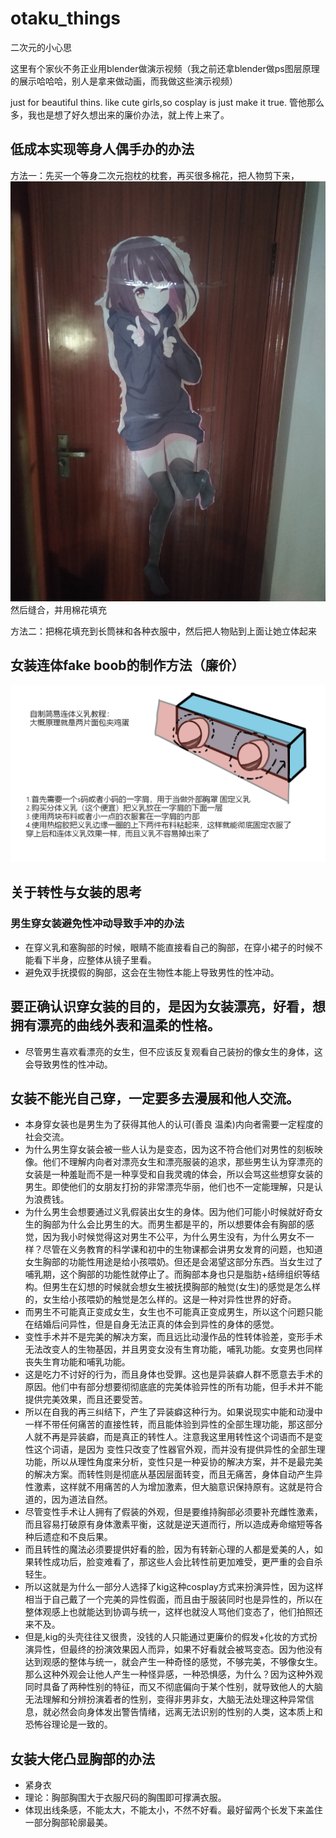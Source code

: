 # otaku_things
二次元的小心思

这里有个家伙不务正业用blender做演示视频（我之前还拿blender做ps图层原理的展示哈哈哈，别人是拿来做动画，而我做这些演示视频）

just for beautiful thins.
like cute girls,so cosplay is just make it true.
管他那么多，我也是想了好久想出来的廉价办法，就上传上来了。
## 低成本实现等身人偶手办的办法
方法一：先买一个等身二次元抱枕的枕套，再买很多棉花，把人物剪下来，
<img src="IMG_20220130_093107.jpg">
然后缝合，并用棉花填充

方法二：把棉花填充到长筒袜和各种衣服中，然后把人物贴到上面让她立体起来

## 女装连体fake boob的制作方法（廉价）
<img src="fake boob.png">

## 关于转性与女装的思考
### 男生穿女装避免性冲动导致手冲的办法
* 在穿义乳和塞胸部的时候，眼睛不能直接看自己的胸部，在穿小裙子的时候不能看下半身，应整体从镜子里看。
* 避免双手抚摸假的胸部，这会在生物性本能上导致男性的性冲动。

## 要正确认识穿女装的目的，是因为女装漂亮，好看，想拥有漂亮的曲线外表和温柔的性格。
* 尽管男生喜欢看漂亮的女生，但不应该反复观看自己装扮的像女生的身体，这会导致男性的性冲动。
## 女装不能光自己穿，一定要多去漫展和他人交流。
* 本身穿女装也是男生为了获得其他人的认可(善良 温柔)内向者需要一定程度的社会交流。
* 为什么男生穿女装会被一些人认为是变态，因为这不符合他们对男性的刻板映像。他们不理解内向者对漂亮女生和漂亮服装的追求，那些男生认为穿漂亮的女装是一种羞耻而不是一种享受和自我灵魂的体会，所以会骂这些想穿女装的男生。即使他们的女朋友打扮的非常漂亮华丽，他们也不一定能理解，只是认为浪费钱。
* 为什么男生会想要通过义乳假装出女生的身体。因为他们可能小时候就好奇女生的胸部为什么会比男生的大。而男生都是平的，所以想要体会有胸部的感觉，因为我小时候觉得这对男生不公平，为什么男生没有，为什么男女不一样？尽管在义务教育的科学课和初中的生物课都会讲男女发育的问题，也知道女生胸部的功能性用途是给小孩喂奶。但还是会渴望这部分东西。当女生过了哺乳期，这个胸部的功能性就停止了。而胸部本身也只是脂肪+结缔组织等结构。但男生在幻想的时候就会想女生被抚摸胸部的触觉(女生)的感觉是怎么样的，女生给小孩喂奶的触觉是怎么样的。这是一种对异性世界的好奇。
* 而男生不可能真正变成女生，女生也不可能真正变成男生，所以这个问题只能在结婚后问异性，但是自身无法正真的体会到异性的身体的感觉。
* 变性手术并不是完美的解决方案，而且远比动漫作品的性转体验差，变形手术无法改变人的生物基因，并且男变女没有生育功能，哺乳功能。女变男也同样丧失生育功能和哺乳功能。
*  这是吃力不讨好的行为，而且身体也受罪。这也是异装癖人群不愿意去手术的原因。他们中有部分想要彻彻底底的完美体验异性的所有功能，但手术并不能提供完美效果，而且还要受苦。
*  所以在自我的再三纠结下，产生了异装癖这种行为。如果说现实中能和动漫中一样不带任何痛苦的直接性转，而且能体验到异性的全部生理功能，那这部分人就不再是异装癖，而是真正的转性人。注意我这里用转性这个词语而不是变性这个词语，是因为
变性只改变了性器官外观，而并没有提供异性的全部生理功能，所以从理性角度来分析，变性只是一种妥协的解决方案，并不是最完美的解决方案。而转性则是彻底从基因层面转变，而且无痛苦，身体自动产生异性激素，这样就不用痛苦的人为增加激素，但大脑意识保持原有。这就是符合道的，因为道法自然。
* 尽管变性手术让人拥有了假装的外观，但是要维持胸部必须要补充雌性激素，而且容易打破原有身体激素平衡，这就是逆天道而行，所以造成寿命缩短等各种后遗症和不良后果。
*  而且转性的魔法必须要提供好看的脸，因为有转新心理的人都是爱美的人，如果转性成功后，脸变难看了，那这些人会比转性前更加难受，更严重的会自杀轻生。
*  所以这就是为什么一部分人选择了kig这种cosplay方式来扮演异性，因为这样相当于自己戴了一个完美的异性假面，而且由于服装同时也是异性的，所以在整体观感上也就能达到协调与统一，这样也就没人骂他们变态了，他们拍照还来不及。
* 但是,kig的头壳往往又很贵，没钱的人只能通过更廉价的假发+化妆的方式扮演异性，但最终的扮演效果因人而异，如果不好看就会被骂变态。因为他没有达到观感的整体与统一，就会产生一种奇怪的感觉，不够完美，不够像女生。那么这种外观会让他人产生一种怪异感，一种恐惧感，为什么？因为这种外观同时具备了两种性别的特征，而又不彻底偏向于某个性别，就导致他人的大脑无法理解和分辨扮演着者的性别，变得非男非女，大脑无法处理这种异常信息，就必然会向身体发出警告情绪，远离无法识别的性别的人类，这本质上和恐怖谷理论是一致的。
## 女装大佬凸显胸部的办法
* 紧身衣
* 理论：胸部胸围大于衣服尺码的胸围即可撑满衣服。
* 体现出线条感，不能太大，不能太小，不然不好看。最好留两个长发下来盖住一部分胸部轮廓最美。
